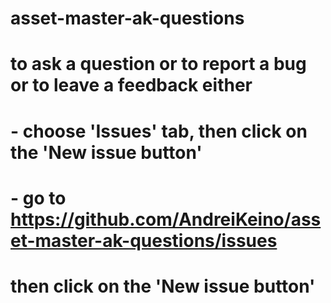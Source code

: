 # asset-master-ak-questions

# to ask a question or to report a bug or to leave a feedback either

# - choose 'Issues' tab, then click on the 'New issue button'
# - go to https://github.com/AndreiKeino/asset-master-ak-questions/issues 
#   then click on the 'New issue button'

